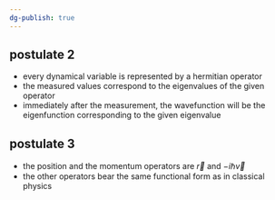 ```yaml
---
dg-publish: true
---
```


## postulate 2
- every dynamical variable is represented by a hermitian operator
- the measured values correspond to the eigenvalues of the given operator
- immediately after the measurement, the wavefunction will be the eigenfunction corresponding to the given eigenvalue
## postulate 3
- the position and the momentum operators are $\vec r$ and $-i\hbar\vec v$ 
- the other operators bear the same functional form as in classical physics